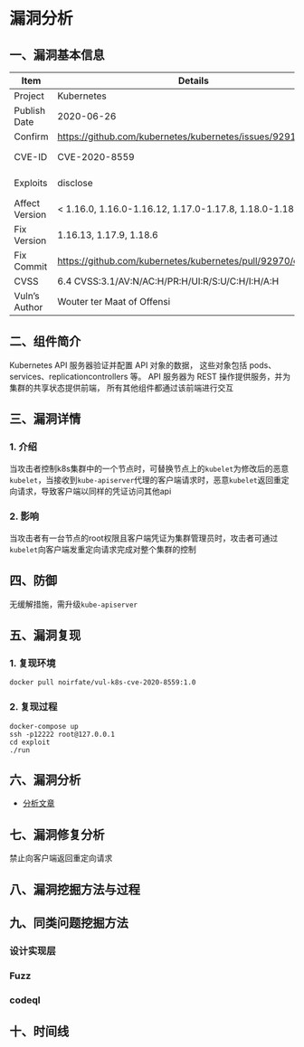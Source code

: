 # 漏洞分析

## 一、漏洞基本信息

| Item           | Details                                          | Note              |
| -------------- | ------------------------------------------------ | ----------------- |
| Project        | Kubernetes                                       |                   |
| Publish Date   | 2020-06-26                                       |                   |
| Confirm        | https://github.com/kubernetes/kubernetes/issues/92914  |             |
| CVE-ID         | CVE-2020-8559                                    | mitre, cvedetails |
| Exploits       | disclose                                         | see in image      |
| Affect Version | < 1.16.0, 1.16.0-1.16.12, 1.17.0-1.17.8, 1.18.0-1.18.5 |             |
| Fix Version    | 1.16.13, 1.17.9, 1.18.6                          |                   |
| Fix Commit     | https://github.com/kubernetes/kubernetes/pull/92970/commits   |      |
| CVSS           | 6.4 CVSS:3.1/AV:N/AC:H/PR:H/UI:R/S:U/C:H/I:H/A:H |                   |
| Vuln’s Author  | Wouter ter Maat of Offensi                       |                   |


## 二、组件简介
Kubernetes API 服务器验证并配置 API 对象的数据， 这些对象包括 pods、services、replicationcontrollers 等。 API 服务器为 REST 操作提供服务，并为集群的共享状态提供前端， 所有其他组件都通过该前端进行交互

## 三、漏洞详情

### 1. 介绍
当攻击者控制k8s集群中的一个节点时，可替换节点上的`kubelet`为修改后的恶意`kubelet`，当接收到`kube-apiserver`代理的客户端请求时，恶意`kubelet`返回重定向请求，导致客户端以同样的凭证访问其他api

### 2. 影响
当攻击者有一台节点的root权限且客户端凭证为集群管理员时，攻击者可通过`kubelet`向客户端发重定向请求完成对整个集群的控制

## 四、防御
无缓解措施，需升级`kube-apiserver`

## 五、漏洞复现
### 1. 复现环境
```
docker pull noirfate/vul-k8s-cve-2020-8559:1.0
```
### 2. 复现过程
```
docker-compose up
ssh -p12222 root@127.0.0.1
cd exploit
./run
```

## 六、漏洞分析
- [分析文章](http://blog.nsfocus.net/cve-2020-8559/)

## 七、漏洞修复分析
禁止向客户端返回重定向请求

## 八、漏洞挖掘方法与过程

## 九、同类问题挖掘方法

### 设计实现层

### Fuzz

### codeql

## 十、时间线

